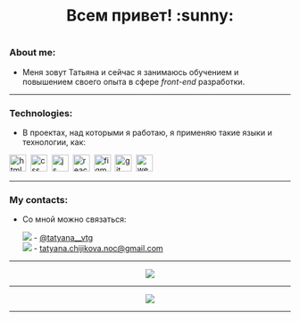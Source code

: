 <h1 align="center">Всем привет! :sunny:<h1>

### About me:

- Меня зовут Татьяна и сейчас я занимаюсь обучением и повышением своего опыта в сфере *front-end* разработки.

---
### **Technologies:**

- В проектах, над которыми я работаю, я применяю такие языки и технологии, как:

<img src="https://cdn.jsdelivr.net/gh/devicons/devicon/icons/html5/html5-original.svg" title="html" width="30" height="30"/>&nbsp;
<img src="https://cdn.jsdelivr.net/gh/devicons/devicon/icons/css3/css3-original.svg" title="css" width="30" height="30"/>&nbsp;
<img src="https://cdn.jsdelivr.net/gh/devicons/devicon/icons/javascript/javascript-original.svg" title="js" width="30" height="30"/>&nbsp;
<img src="https://cdn.jsdelivr.net/gh/devicons/devicon/icons/react/react-original.svg" title="react" width="30" height="30"/>&nbsp;
<img src="https://user-images.githubusercontent.com/107503153/222928443-425bebfa-94f0-465f-82f4-e6e8fef627cc.png" title="figma" width="30" height="30"/>&nbsp;
<img src="https://user-images.githubusercontent.com/107503153/222928565-35c4eb77-1ae5-47f6-a24d-79274dcb4449.png" title="git" width="30" height="30"/>&nbsp;
<img src="https://raw.githubusercontent.com/webpack/media/3e52c178e6ad2428585a2cbf5d22d6dbe0697f0f/logo/icon.svg" title="webpack" width="30" height="30"/>&nbsp;

---
### My contacts:

- Со мной можно связаться:
  
  <img src="https://shields.io/badge/telegram-blue?logo=telegram&style=plastic" /> - [@tatyana__vtg](https://t.me/tatyana_vtg) <br>
  <img src="https://shields.io/badge/Email-red?logo=gmail&style=plastic" /> - tatyana.chijikova.noc@gmail.com

---
  <p align="center">
    <a href="https://github.com/anuraghazra/github-readme-stats"><img src="https://github-readme-stats.vercel.app/api?username=Tatyana-ChJKV&theme=nord"/>     </a>
  </p>
  
---
  <p align="center">
    <a href="https://git.io/streak-stats"><img src="https://streak-stats.demolab.com?user=Tatyana-ChJKV&theme=nord&date_format=j%2Fn%5B%2FY%5D"/>     </a>
  </p>
  
---
